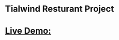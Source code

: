# Tialwind Resturant Project                                                                   
# [Live Demo:](https://tailwind-resturant.netlify.app/)
